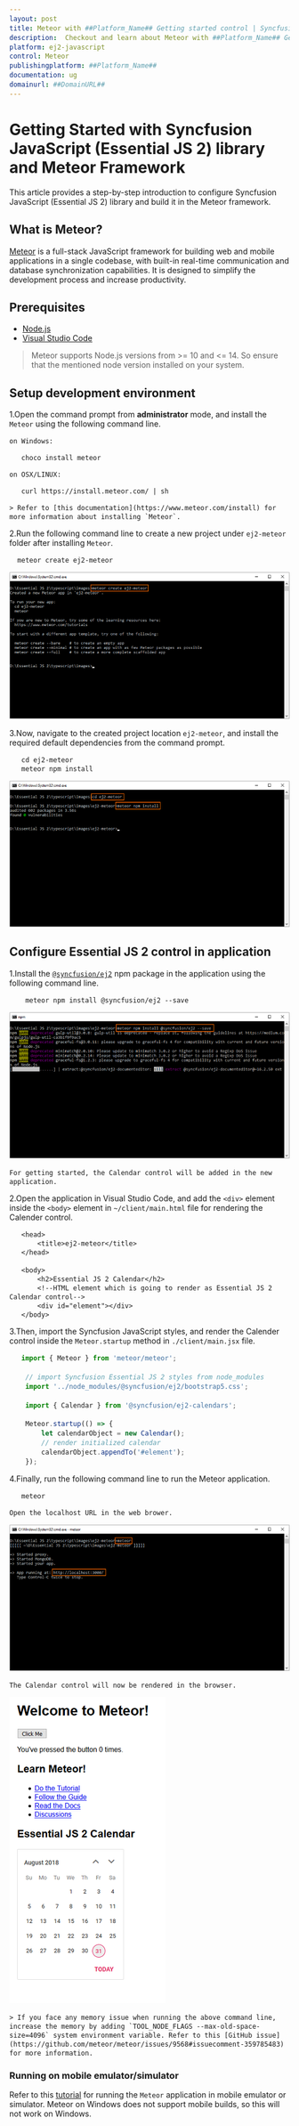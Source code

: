 ```yaml
---
layout: post
title: Meteor with ##Platform_Name## Getting started control | Syncfusion
description:  Checkout and learn about Meteor with ##Platform_Name## Getting started control of Syncfusion Essential JS 2 and more details.
platform: ej2-javascript
control: Meteor 
publishingplatform: ##Platform_Name##
documentation: ug
domainurl: ##DomainURL##
---
```


# Getting Started with Syncfusion JavaScript (Essential JS 2) library and Meteor Framework

This article provides a step-by-step introduction to configure Syncfusion JavaScript (Essential JS 2) library and build it in the Meteor framework.

## What is Meteor?

[Meteor](https://www.meteor.com/) is a full-stack JavaScript framework for building web and mobile applications in a single codebase, with built-in real-time communication and database synchronization capabilities. It is designed to simplify the development process and increase productivity.

## Prerequisites

* [Node.js](https://nodejs.org/en/)
* [Visual Studio Code](https://code.visualstudio.com/)

> Meteor supports Node.js versions from >= 10 and <= 14. So ensure that the mentioned node version installed on your system.

## Setup development environment

1.Open the command prompt from **administrator** mode, and install the `Meteor` using the following command line.

    on Windows:

 ```
    choco install meteor
 ```

    on OSX/LINUX:

 ```
    curl https://install.meteor.com/ | sh
 ```

    > Refer to [this documentation](https://www.meteor.com/install) for more information about installing `Meteor`.

2.Run the following command line to create a new project under `ej2-meteor` folder after installing `Meteor`.

  ```
    meteor create ej2-meteor
```

![ej2 meteor new project](images/meteor-new-app.png)

3.Now, navigate to the created project location `ej2-meteor`, and install the required default dependencies from the command prompt.

 ```
    cd ej2-meteor
    meteor npm install
 ```

![ej2 meteor npm install](images/meteor-npm-install.png)

## Configure Essential JS 2 control in application

1.Install the [`@syncfusion/ej2`](https://www.npmjs.com/package/@syncfusion/ej2) npm package in the application using the following command line.

```
    meteor npm install @syncfusion/ej2 --save
```

![ej2 meteor npm ej2 install](images/meteor-ej2-install.png)

    For getting started, the Calendar control will be added in the new application.

2.Open the application in Visual Studio Code, and add the `<div>` element inside the `<body>` element in `~/client/main.html` file for rendering the Calender control.

 ```
    <head>
        <title>ej2-meteor</title>
    </head>

    <body>
        <h2>Essential JS 2 Calendar</h2>
        <!--HTML element which is going to render as Essential JS 2 Calendar control-->
        <div id="element"></div>
    </body>
```

3.Then, import the Syncfusion JavaScript styles, and render the Calender control inside the `Meteor.startup` method in `./client/main.jsx` file.

```jsx
   import { Meteor } from 'meteor/meteor';

    // import Syncfusion Essential JS 2 styles from node_modules
    import '../node_modules/@syncfusion/ej2/bootstrap5.css';

    import { Calendar } from '@syncfusion/ej2-calendars';

    Meteor.startup(() => {
        let calendarObject = new Calendar();
        // render initialized calendar
        calendarObject.appendTo('#element');
    });
```

4.Finally, run the following command line to run the Meteor application.

 ```
    meteor
 ```

    Open the localhost URL in the web brower.

![ej2 meteor build](images/meteor-build.png)

    The Calendar control will now be rendered in the browser.

![ej2 meteor calendar](images/meteor-calendar.png)

    > If you face any memory issue when running the above command line, increase the memory by adding `TOOL_NODE_FLAGS --max-old-space-size=4096` system environment variable. Refer to this [GitHub issue](https://github.com/meteor/meteor/issues/9568#issuecomment-359785483) for more information.

### Running on mobile emulator/simulator

Refer to this [tutorial](https://www.meteor.com/tutorials/blaze/running-on-mobile) for running the `Meteor` application in mobile emulator or simulator. Meteor on Windows does not support mobile builds, so this will not work on Windows.
